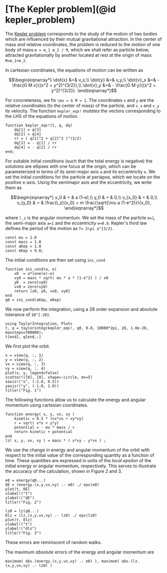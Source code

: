 # [The Kepler problem](@id kepler_problem)

The [Kepler problem](https://en.wikipedia.org/wiki/Kepler_problem)
corresponds to the study of the motion of two bodies which are influenced
by their mutual gravitational attraction. In the center of mass and
relative coordinates, the problem is reduced to the motion of one body
of mass ``m = m_1 m_2 / M``, which we shall refer as particle below,
attracted gravitationally by another
located at rest at the origin of mass ``M=m_1+m_2``.

In cartesian coordinates, the equations of motion can be written as
```math
\begin{eqnarray*}
\dot{x} &=& v_x,\\
\dot{y} &=& v_y,\\
\dot{v}_x &=& - \frac{G M x}{(x^2 + y^2)^{3/2}},\\
\dot{v}_y &=& - \frac{G M y}{(x^2 + y^2)^{3/2}}.
\end{eqnarray*}
```
For concreteness, we fix ``\mu = G M = 1``. The coordinates ``x`` and ``y``
are the relative coordinates (to the center of mass) of the particle,
and ``v_x`` and ``v_y`` its velocity. The function `kepler_eqs!` *mutates*
the vectors corresponding to the LHS of the equations of motion.

```@example kepler
function kepler_eqs!(t, q, dq)
    dq[1] = q[3]
    dq[2] = q[4]
    rr = ( q[1]^2 + q[2]^2 )^(3/2)
    dq[3] = - q[1] / rr
    dq[4] = - q[2] / rr
end;
```

For suitable initial conditions (such that the total energy is negative)
the solutions are ellipses with one focus at the origin, which can be
parameterized in terms of its semi-major axis ``a`` and its eccentricity ``e``.
We set the initial conditions for the particle at periapse, which we locate
on the positive x-axis. Using the semimajor axis and the eccentricity, we
write them as
```math
\begin{eqnarray*}
x_0 & = & a (1-e),\\
y_0 & = & 0,\\
v_{x_0} & = & 0,\\
v_{y_0} & = & \frac{l_z}{x_0} = m \frac{\sqrt{\mu a (1-e^2)}}{x_0},
\end{eqnarray*}
```
where ``l_z`` is the angular momentum. We set the mass of the particle
``m=1``, the semi-major axis ``a=1`` and the eccentricity ``e=0.8``.
Kepler's third law defines the period of the motion as
``T= 2\pi a^{3/2}``.

```@example kepler
const mu = 1.0
const mass = 1.0
const aKep = 1.0
const eKep = 0.8;
```

The initial conditions are then set using `ini_cond`
```@example kepler
function ini_cond(a, e)
    x0  = a*(one(e)-e)
    vy0 = mass * sqrt( mu * a * (1-e^2) ) / x0
    y0  = zero(vy0)
    vx0 = zero(vy0)
    return [x0, y0, vx0, vy0]
end
q0 = ini_cond(aKep, eKep)
```

We now perform the integration, using a 28 order expansion and
absolute tolerance of ``10^{-20}``.
```@example kepler
using TaylorIntegration, Plots
t, q = taylorinteg(kepler_eqs!, q0, 0.0, 10000*2pi, 28, 1.0e-20, maxsteps=700000);
t[end], q[end,:]
```

We first plot the orbit.
```@example kepler
x = view(q, :, 1)
y = view(q, :, 2)
vx = view(q, :, 3)
vy = view(q, :, 4)
plot(x, y, legend=false)
scatter!([0], [0], shape=:circle, ms=5)
xaxis!("x", (-2.0, 0.5))
yaxis!("y", (-1.0, 1.0))
title!("Fig. 1")
```

The following functions allow us to calculate the energy and angular
momentum using cartesian coordinates.

```@example kepler
function energy( x, y, vx, vy )
    kinetic = 0.5 * (vx*vx + vy*vy)
    r = sqrt( x*x + y*y)
    potential = - mu * mass / r
    return kinetic + potential
end
lz( x, y, vx, vy ) = mass * ( x*vy - y*vx ) ;
```

We use the change in energy and angular momentum of the orbit
with respect to the initial value of the corresponding quantity
as a function of time. These quantities are expressed
in units of the *local epsilon* of the initial
energy or angular momentum, respectively. This serves to illustrate
the accuracy of the calculation, shown in Figure 2 and 3.
```@example kepler
e0 = energy(q0...)
δE = (energy.(x,y,vx,vy) .- e0) ./ eps(e0)
plot(t, δE)
xlabel!("t")
ylabel!("dE")
title!("Fig. 2")
```

```@example kepler
lz0 = lz(q0...)
δlz = (lz.(x,y,vx,vy) .- lz0) ./ eps(lz0)
plot(t, δlz)
xlabel!("t")
ylabel!("dlz")
title!("Fig. 3")
```

These errors are reminiscent of random walks.

The maximum *absolute* errors of the energy and angular momentum
are
```@example kepler
maximum( abs.(energy.(x,y,vx,vy) .- e0) ), maximum( abs.(lz.(x,y,vx,vy) .- lz0) )
```
